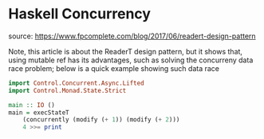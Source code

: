 # Haskell Concurrency

source: <https://www.fpcomplete.com/blog/2017/06/readert-design-pattern>

Note, this article is about the ReaderT design pattern, but it
shows that, using mutable ref has its advantages, such as solving
the concurreny data race problem; below is a quick example showing
such data race

```haskell
import Control.Concurrent.Async.Lifted
import Control.Monad.State.Strict

main :: IO ()
main = execStateT
    (concurrently (modify (+ 1)) (modify (+ 2)))
    4 >>= print
```
